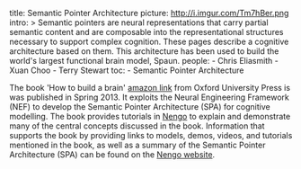 title: Semantic Pointer Architecture
picture: http://i.imgur.com/Tm7hBer.png
intro: >
  Semantic pointers are neural representations that carry 
  partial semantic content and are composable into the representational 
  structures necessary to support complex cognition. These pages describe a
  cognitive architecture based on them. This architecture has been used to build 
  the world's largest functional brain model, Spaun.
people:
    - Chris Eliasmith
    - Xuan Choo
    - Terry Stewart
toc:
    - Semantic Pointer Architecture

The book 'How to build a brain'
[amazon link](http://www.amazon.com/How-Build-Brain-Architecture-Architectures/dp/0199794545/)
from Oxford University Press is
was published in Spring 2013. It exploits the Neural Engineering Framework (NEF) to develop
the Semantic Pointer Architecture (SPA) for cognitive modelling. The book provides tutorials
in [Nengo](http://nengo.ca) to explain and demonstrate many of the central concepts discussed in 
the book. Information that supports the book by providing links to models,
demos, videos, and tutorials mentioned in the book, as well as a summary of
the Semantic Pointer Architecture (SPA) can be found on the [Nengo
website](http://nengo.ca/build-a-brain).
